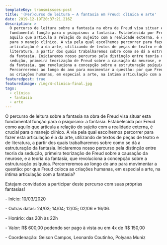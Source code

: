 ```yaml
---
templateKey: transmissoes-post
title: '(Per)curso de leitura – A fantasia em Freud: clínica e arte'
date: 2019-12-19T20:37:21.216Z
description: >
  O percurso de leitura sobre a fantasia na obra de Freud visa situar esta
  fundamental função para o psiquismo: a fantasia. Estabelecida por Freud como
  aquilo que articula a relação do sujeito com a realidade externa, é crucial
  para o manejo clínico. A via pela qual escolhemos percorrer para fazer esta
  articulação é a da arte, utilizando de textos de peças de teatro e de
  literatura, a partir dos quais trabalharemos sobre como se dá a estruturação
  da fantasia. Iniciaremos nosso percurso pela distinção entre teoria da
  sedução, primeira teorização de Freud sobre a causação da neurose, e a teoria
  da fantasia, que revoluciona a concepção sobre a estruturação psíquica.
  Percorreremos ao longo do ano para movimentar a questão: por que Freud coloca
  as criações humanas, em especial a arte, na íntima articulação com a fantasia?
featuredpost: true
featuredimage: /img/4-clinica-final.jpg
tags:
  - clínica
  - fantasia
  - arte
---
```

O percurso de leitura sobre a fantasia na obra de Freud visa situar esta fundamental função para o psiquismo: a fantasia. Estabelecida por Freud como aquilo que articula a relação do sujeito com a realidade externa, é crucial para o manejo clínico. A via pela qual escolhemos percorrer para fazer esta articulação é a da arte, utilizando de textos de peças de teatro e de literatura, a partir dos quais trabalharemos sobre como se dá a estruturação da fantasia. Iniciaremos nosso percurso pela distinção entre teoria da sedução, primeira teorização de Freud sobre a causação da neurose, e a teoria da fantasia, que revoluciona a concepção sobre a estruturação psíquica. Percorreremos ao longo do ano para movimentar a questão: por que Freud coloca as criações humanas, em especial a arte, na íntima articulação com a fantasia?

Estejam convidados a participar deste percurso com suas próprias fantasias!

\- Início: 10/03/2020

\- Outras datas: 24/03; 14/04; 12/05; 02/06 e 16/06.

\- Horário: das 20h às 22h

\- Valor: R$ 600,00 podendo ser pago à vista ou em 4x de R$ 150,00

\- Coordenação: Geison Campos, Leonardo Coutinho, Polyana Muniz
